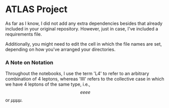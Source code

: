 # ATLAS Project

As far as I know, I did not add any extra dependencies besides that already included in your original repository. However, just in case, I've included a requirements file.

Additionally, you might need to edit the cell in which the file names are set, depending on how you've arranged your directories.

### A Note on Notation

Throughout the notebooks, I use the term 'L4' to refer to an arbitrary combination of 4 leptons, whereas 'llll' refers to the collective case in which we have 4 leptons of the same type, i.e., $$eeee$$ or $\mu\mu\mu\mu$.
